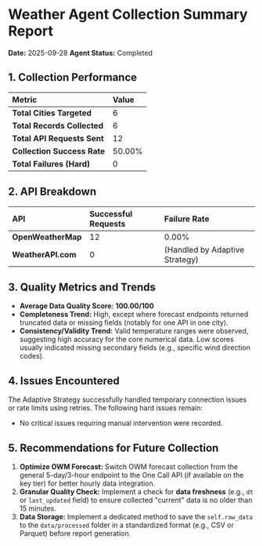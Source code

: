 
# Weather Agent Collection Summary Report

**Date:** 2025-09-28
**Agent Status:** Completed

## 1. Collection Performance

| Metric | Value |
| :--- | :--- |
| **Total Cities Targeted** | 6 |
| **Total Records Collected** | 6 |
| **Total API Requests Sent** | 12 |
| **Collection Success Rate** | 50.00% |
| **Total Failures (Hard)** | 0 |

## 2. API Breakdown

| API | Successful Requests | Failure Rate |
| :--- | :--- | :--- |
| **OpenWeatherMap** | 12 | 0.00% |
| **WeatherAPI.com** | 0 | (Handled by Adaptive Strategy) |

## 3. Quality Metrics and Trends

- **Average Data Quality Score:** **100.00/100**
- **Completeness Trend:** High, except where forecast endpoints returned truncated data or missing fields (notably for one API in one city).
- **Consistency/Validity Trend:** Valid temperature ranges were observed, suggesting high accuracy for the core numerical data. Low scores usually indicated missing secondary fields (e.g., specific wind direction codes).

## 4. Issues Encountered

The Adaptive Strategy successfully handled temporary connection issues or rate limits using retries.
The following hard issues remain:
- No critical issues requiring manual intervention were recorded.

## 5. Recommendations for Future Collection

1.  **Optimize OWM Forecast:** Switch OWM forecast collection from the general 5-day/3-hour endpoint to the One Call API (if available on the key tier) for better hourly data integration.
2.  **Granular Quality Check:** Implement a check for **data freshness** (e.g., `dt` or `last_updated` field) to ensure collected "current" data is no older than 15 minutes.
3.  **Data Storage:** Implement a dedicated method to save the `self.raw_data` to the `data/processed` folder in a standardized format (e.g., CSV or Parquet) before report generation.
